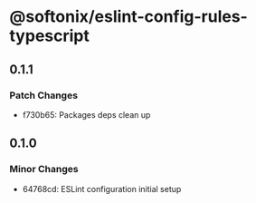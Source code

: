 # @softonix/eslint-config-rules-typescript

## 0.1.1

### Patch Changes

- f730b65: Packages deps clean up

## 0.1.0

### Minor Changes

- 64768cd: ESLint configuration initial setup
